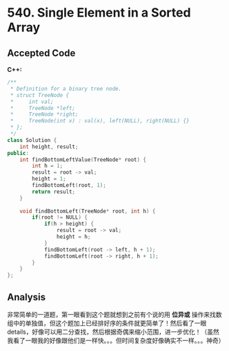 # 540. Single Element in a Sorted Array

## Accepted Code

**C++:**

```c++
/**
 * Definition for a binary tree node.
 * struct TreeNode {
 *     int val;
 *     TreeNode *left;
 *     TreeNode *right;
 *     TreeNode(int x) : val(x), left(NULL), right(NULL) {}
 * };
 */
class Solution {
    int height, result;
public:
    int findBottomLeftValue(TreeNode* root) {
        int h = 1;
        result = root -> val;
        height = 1;
        findBottomLeft(root, 1);
        return result;
    }
    
    void findBottomLeft(TreeNode* root, int h) {
        if(root != NULL) {
            if(h > height) {
                result = root -> val;
                height = h;
            }
            findBottomLeft(root -> left, h + 1);
            findBottomLeft(root -> right, h + 1);
        }
    }
};
```



## Analysis

非常简单的一道题，第一眼看到这个题就想到之前有个说的用 **位异或** 操作来找数组中的单独值，但这个题加上已经排好序的条件就更简单了！然后看了一眼details，好像可以用二分查找，然后根据奇偶来缩小范围，进一步优化！（虽然我看了一眼我的好像跟他们是一样快。。。但时间复杂度好像确实不一样。。。神奇）
